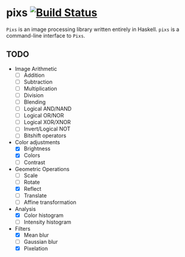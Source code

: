 # pixs [![Build Status](https://travis-ci.com/ayberkt/pixs.svg?token=2eB5JJ87XAYaE2ZJnQaJ&branch=master)](https://travis-ci.com/ayberkt/pixs)

`Pixs` is an image processing library written entirely in Haskell. `pixs` is a
command-line interface to `Pixs`.

## TODO

- Image Arithmetic
  - [ ] Addition
  - [ ] Subtraction
  - [ ] Multiplication
  - [ ] Division
  - [ ] Blending
  - [ ] Logical AND/NAND
  - [ ] Logical OR/NOR
  - [ ] Logical XOR/XNOR
  - [ ] Invert/Logical NOT
  - [ ] Bitshift operators
- Color adjustments
  - [x] Brightness
  - [x] Colors
  - [ ] Contrast
- Geometric Operations
  - [ ] Scale
  - [ ] Rotate
  - [x] Reflect
  - [ ] Translate
  - [ ] Affine transformation
- Analysis
  - [x] Color histogram
  - [ ] Intensity histogram
- Filters
  - [x] Mean blur
  - [ ] Gaussian blur
  - [x] Pixelation
